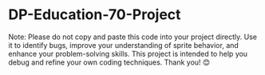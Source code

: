 # DP-Education-70-Project
Note: Please do not copy and paste this code into your project directly. Use it to identify bugs, improve your understanding of sprite behavior, and enhance your problem-solving skills. This project is intended to help you debug and refine your own coding techniques. Thank you! 😊
